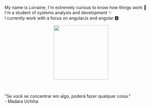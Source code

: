 My name is Lorraine, I'm extremely curious to know how things work 🧠 <br>
I'm a student of systems analysis and development ✨ <br>
I currently work with a focus on angularJs and angular 🅰️

<div align="center">
    <img height="180em" src="https://github-readme-stats.vercel.app/api/top-langs/?username=lorraine-crst&layout=compact&langs_count=16&theme=dracula"/>
</div>
<br>

##
<div>
"Se você se concentrar em algo, poderá fazer qualquer coisa." <br>
- Madara Uchiha
</div>
